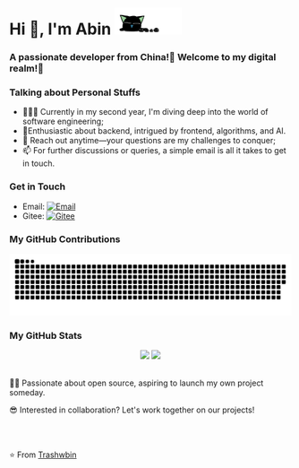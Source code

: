 <h1 align="left">Hi 👋, I'm Abin <img src="https://raw.githubusercontent.com/trashwbin/Trashwbin/refs/heads/main/assets/cat.gif" alt="" width="120" /></h1>
<h3 align="leftr">A passionate developer from China!🚀 Welcome to my digital realm!🥰</h3>


### Talking about Personal Stuffs

- 👨🏽‍💻 Currently in my second year, I'm diving deep into the world of software engineering;
- 🥳Enthusiastic about backend, intrigued by frontend, algorithms, and AI.
- 💬 Reach out anytime—your questions are my challenges to conquer;
- 📫 For further discussions or queries, a simple email is all it takes to get in touch.

### Get in Touch

- Email: [![Email](https://img.shields.io/badge/Trashwbin@gmail.com-D14836?style=flat-square&logo=gmail&logoColor=white)](mailto:Trashwbin@gmail.com)
- Gitee: [![Gitee](https://img.shields.io/badge/Trashwbin-C71D23?style=flat-square&logo=gitee&logoColor=b)](https://gitee.com/trashwbin)

### My GitHub Contributions

<picture>
  <source media="(prefers-color-scheme: dark)" srcset="https://raw.githubusercontent.com/trashwbin/Trashwbin/main/assets/github-contribution-grid-snake-dark.svg">
  <source media="(prefers-color-scheme: light)" srcset="https://raw.githubusercontent.com/trashwbin/Trashwbin/main/assets/github-contribution-grid-snake.svg">
  <img alt="github-snake" src="https://raw.githubusercontent.com/Trashwbin/Trashwbin/main/assets/github-contribution-grid-snake.svg" />
</picture>


### My GitHub Stats

<div align="center">
    <img src="https://github-readme-stats-git-masterrstaa-rickstaa.vercel.app/api?username=Trashwbin&theme=tokyonight&show_icons=true" height="170px">
    <img src="https://github-readme-stats-git-masterrstaa-rickstaa.vercel.app/api/top-langs/?username=Trashwbin&layout=compact&theme=tokyonight" height="170px">
<div>


<div align="left">
  <br>
  <p>✌🏻 Passionate about open source, aspiring to launch my own project someday.</p>
  <p>😎 Interested in collaboration? Let's work together on our projects!</p>
  <br>
  <br>


⭐️ From [Trashwbin](https://github.com/Trashwbin)

<div>
